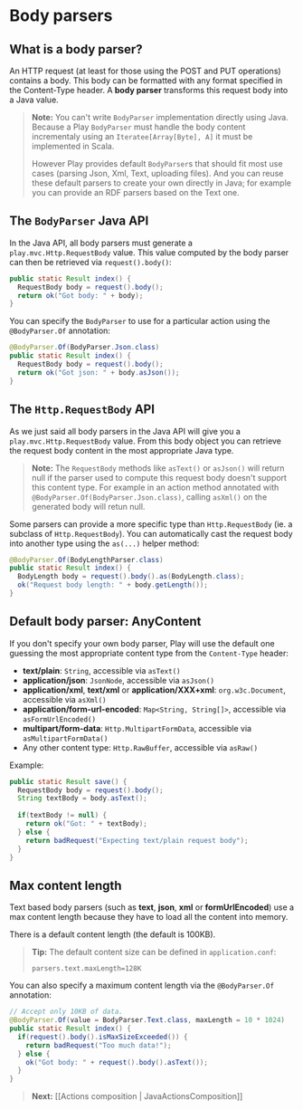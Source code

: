 # Body parsers

## What is a body parser?

An HTTP request (at least for those using the POST and PUT operations) contains a body. This body can be formatted with any format specified in the Content-Type header. A **body parser** transforms this request body into a Java value. 

> **Note:** You can't write `BodyParser` implementation directly using Java. Because a Play `BodyParser` must handle the body content incrementaly using an `Iteratee[Array[Byte], A]` it must be implemented in Scala.
>
> However Play provides default `BodyParser`s that should fit most use cases (parsing Json, Xml, Text, uploading files). And you can reuse these default parsers to create your own directly in Java; for example you can provide an RDF parsers based on the Text one.

## The `BodyParser` Java API

In the Java API, all body parsers must generate a `play.mvc.Http.RequestBody` value. This value computed by the body parser can then be retrieved via `request().body()`:

```java
public static Result index() {
  RequestBody body = request().body();
  return ok("Got body: " + body);
}
```

You can specify the `BodyParser` to use for a particular action using the `@BodyParser.Of` annotation:

```java
@BodyParser.Of(BodyParser.Json.class)
public static Result index() {
  RequestBody body = request().body();
  return ok("Got json: " + body.asJson());
}
```

## The `Http.RequestBody` API

As we just said all body parsers in the Java API will give you a `play.mvc.Http.RequestBody` value. From this body object you can retrieve the request body content in the most appropriate Java type.

> **Note:** The `RequestBody` methods like `asText()` or `asJson()` will return null if the parser used to compute this request body doesn't support this content type. For example in an action method annotated with `@BodyParser.Of(BodyParser.Json.class)`, calling `asXml()` on the generated body will retun null.

Some parsers can provide a more specific type than `Http.RequestBody` (ie. a subclass of `Http.RequestBody`). You can automatically cast the request body into another type using the `as(...)` helper method:

```java
@BodyParser.Of(BodyLengthParser.class)
public static Result index() {
  BodyLength body = request().body().as(BodyLength.class);
  ok("Request body length: " + body.getLength());
}
```

## Default body parser: AnyContent

If you don't specify your own body parser, Play will use the default one guessing the most appropriate content type from the `Content-Type` header:

- **text/plain**: `String`, accessible via `asText()`
- **application/json**: `JsonNode`, accessible via `asJson()`
- **application/xml**, **text/xml** or **application/XXX+xml**: `org.w3c.Document`, accessible via `asXml()`
- **application/form-url-encoded**: `Map<String, String[]>`, accessible via `asFormUrlEncoded()`
- **multipart/form-data**: `Http.MultipartFormData`, accessible via `asMultipartFormData()`
- Any other content type: `Http.RawBuffer`, accessible via `asRaw()`

Example:

```java
public static Result save() {
  RequestBody body = request().body();
  String textBody = body.asText();
  
  if(textBody != null) {
    return ok("Got: " + textBody);
  } else {
    return badRequest("Expecting text/plain request body");
  }
}
```

## Max content length

Text based body parsers (such as **text**, **json**, **xml** or **formUrlEncoded**) use a max content length because they have to load all the content into memory. 

There is a default content length (the default is 100KB). 

> **Tip:** The default content size can be defined in `application.conf`:
> 
> `parsers.text.maxLength=128K`


You can also specify a maximum content length via the `@BodyParser.Of` annotation:

```java
// Accept only 10KB of data.
@BodyParser.Of(value = BodyParser.Text.class, maxLength = 10 * 1024)
public static Result index() {
  if(request().body().isMaxSizeExceeded()) {
    return badRequest("Too much data!");
  } else {
    ok("Got body: " + request().body().asText()); 
  }
}
```

> **Next:** [[Actions composition | JavaActionsComposition]]
